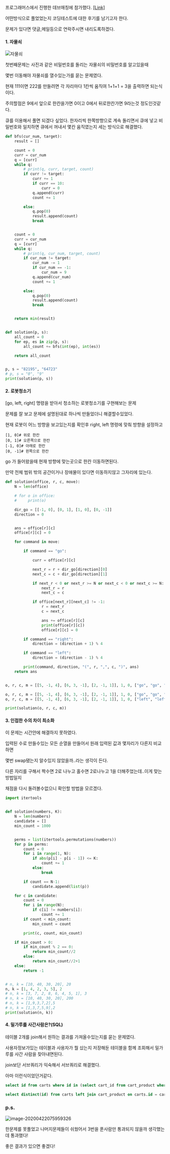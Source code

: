 프로그래머스에서 진행한 데브매칭에 참가했다. [[Link]](https://programmers.co.kr/competitions/144/2020-web-be-first)



어떤방식으로 풀었었는지 코딩테스트에 대한 후기를 남기고자 한다.

문제가 있다면 댓글,메일등으로 연락주시면 내리도록하겠다.





#### 1. 자물쇠

![자물쇠](https://chanwooo.github.io\images\1523061554_oD91xVMg_ED156A71-1219-4982-8C23-1045A8E9AFBB.jpeg)

첫번째문제는 사진과 같은 비밀번호를 돌리는 자물쇠의 비밀번호를 알고있을때

몇번 이동해야 자물쇠를 열수있는가를 묻는 문제였다.

현재 111이면 222를 만들려면 각 자리마다 1칸씩 움직여 1+1+1 =  3을 출력하면 되는식이다.

주의할점은 9에서 앞으로 한칸을가면 0이고 0에서 뒤로한칸가면 9라는것 정도인것같다.

큐를 이용해서 풀면 되겠다 싶었다. 한자리씩 한쪽방향으로 계속 돌리면서 큐에 넣고 비밀번호와 일치하면 큐에서 꺼내서 몇칸 움직였는지 세는 방식으로 해결했다.



```python
def bfs(cur_num, target):
    result = []

    count = 0
    curr = cur_num
    q = [curr]
    while q:
        # print(q, curr, target, count)
        if curr != target:
            curr += 1
            if curr == 10:
                curr = 0
            q.append(curr)
            count += 1

        else:
            q.pop(0)
            result.append(count)
            break


    count = 0
    curr = cur_num
    q = [curr]
    while q:
        # print(q, cur_num, target, count)
        if cur_num != target:
            cur_num -= 1
            if cur_num == -1:
                cur_num = 9
            q.append(cur_num)
            count += 1

        else:
            q.pop(0)
            result.append(count)
            break


    return min(result)


def solution(p, s):
    all_count = 0
    for ep, es in zip(p, s):
        all_count += bfs(int(ep), int(es))

    return all_count


p, s = "82195", "64723"
# p, s = "0", "9"
print(solution(p, s))

```





#### 2. 로봇청소기



[go, left, right] 명령을 받아서 청소하는 로봇청소기를 구현해보는 문제

문제를 잘 보고 문제에 설명된대로 하나씩 만들었더니 해결할수있었다.

현재 로봇이 어느 방향을 보고있는지를 확인후 right, left 명령에 맞춰 방향을 설정하고

```
[1, 0]# 위로 한칸
[0, 1]# 오른쪽으로 한칸
[-1, 0]# 아래로 한칸
[0, -1]# 왼쪽으로 한칸

```

go 가 들어왔을때 현재 방향에 맞는곳으로 한칸 이동하면된다.

만약 전체 범위 밖의 공간이거나 장애물이 있다면 이동하지않고 그자리에 있는다.

```python
def solution(office, r, c, move):
    N = len(office)

    # for o in office:
    #     print(o)

    dir_go = [[-1, 0], [0, 1], [1, 0], [0, -1]]
    direction = 0


    ans = office[r][c]
    office[r][c] = 0

    for command in move:

        if command == "go":

            curr = office[r][c]

            next_r = r + dir_go[direction][0]
            next_c = c + dir_go[direction][1]

            if next_r < 0 or next_r >= N or next_c < 0 or next_c >= N:
                next_r = r
                next_c = c

            if office[next_r][next_c] != -1:
                r = next_r
                c = next_c

                ans += office[r][c]
                print(office[r][c])
                office[r][c] = 0

        if command == "right":
            direction = (direction + 1) % 4

        if command == "left":
            direction = (direction - 1) % 4

        print(command, direction, "(", r, ",", c, ")", ans)
    return ans


o, r, c, m = [[5, -1, 4], [6, 3, -1], [2, -1, 1]], 1, 0, ["go", "go", "right", "go", "right", "go", "left", "go"]

o, r, c, m = [[5, -1, 4], [6, 3, -1], [2, -1, 1]], 1, 0, ["go", "go", "go", "go", "go", "go", "go", "go"]
o, r, c, m = [[5, -1, 4], [6, 3, -1], [2, -1, 1]], 1, 0, ["left", "left", "go", "go", "go", "go", "go", "go"]

print(solution(o, r, c, m))

```







#### 3. 인접한 수의 차이 최소화

이 문제는 시간안에 해결하지 못하였다. 

입력된 수로 만들수있는 모든 순열을 만들어서 원래 입력된 값과 몇자리가 다른지 비교하면

몇번 swap됐는지 알수있지 않았을까..라는 생각이 든다.

다른 자리를 구해서 짝수면 2로 나누고 홀수면 2로나누고 1을 더해주었는데..이게 맞는방법일지

채점을 다시 돌려볼수없으니 확인할 방법을 모르겠다. 

```python
import itertools


def solution(numbers, K):
    N = len(numbers)
    candidate = []
    min_count = 1000


    perms = list(itertools.permutations(numbers))
    for p in perms:
        count = 0
        for i in range(1, N):
            if abs(p[i] - p[i - 1]) <= K:
                count += 1
            else:
                break

        if count == N-1:
            candidate.append(list(p))

    for c in candidate:
        count = 0
        for i in range(N):
            if c[i] != numbers[i]:
                count += 1
        if count < min_count:
            min_count = count

        print(c, count, min_count)

    if min_count > 0:
        if min_count % 2 == 0:
            return min_count//2
        else:
            return min_count//2+1
    else:
        return -1


# n, k = [10, 40, 30, 20], 20
n, k = [1, 4, 2, 3, 5], 2
# n, k = [3, 7, 2, 8, 6, 4, 5, 1], 3
# n, k = [10, 40, 30, 20], 200
# n, k = [1,9,3,7,2],5
# n, k = [1,3,7,5,9],2
print(solution(n, k))

```



#### 4. 밀가루를 사간사람은?(SQL)

테이블 2개를 join해서 원하는 결과를 가져올수있는지를 묻는 문제였다.

사용자정보가있는 테이블과 사용자가 뭘 샀는지 저장해둔 테이블을 함께 조회해서 밀가루를 사간 사람을 찾아내면된다.

join보단 서브쿼리가 익숙해서 서브쿼리로 해결했다.

아마 이런식이었던거같다.

```sql
select id from carts where id in (select cart_id from cart_product where name="밀가루") order by id group by id

select distinct(id) from carts left join cart_product on carts.id = cart_product.cart_id where name = "밀가루" order by carts.id

```









### p.s.



![image-20200422075959326](C:\Users\BOSAN1\Documents\GitHub\chanwooo.github.io\images\image-20200422075959326.png)



한문제를 못풀었고 나머지문제들이 쉬웠어서 3번을 푼사람만 통과되지 않을까 생각했는데 통과했다!

좋은 결과가 있으면 좋겠다!

